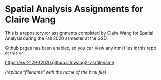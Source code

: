 # Spatial Analysis Assignments for Claire Wang

This is a repository for assignments completed by Claire Wang for Spatial Analysis during the Fall 2020 semester at the GSD.

Github pages has been enabled, so you can view any html files in this repo at this url:

https://vis-2129-f2020.github.io/cwang2-vis/filename

*(replace “filename” with the name of the html file)*
